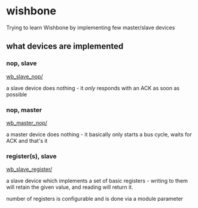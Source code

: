 # wishbone

Trying to learn Wishbone by implementing few master/slave devices

## what devices are implemented

### nop, slave

[wb_slave_nop/](wb_slave_nop/)

a slave device does nothing - it _only_ responds with an ACK as soon as possible

### nop, master

[wb_master_nop/](wb_master_nop/)

a master device does nothing - it basically only starts a bus cycle, waits for ACK and that's it

### register(s), slave

[wb_slave_register/](wb_slave_register/)

a slave device which implements a set of basic registers - writing to them will retain the given value, and reading will return it.

number of registers is configurable and is done via a module parameter

